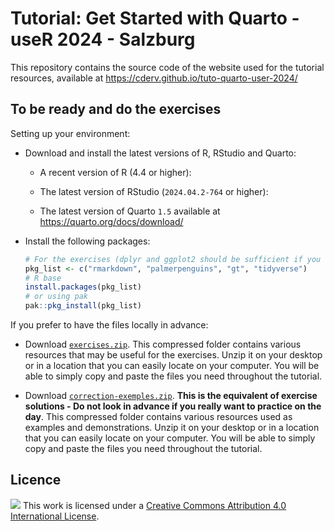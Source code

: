 # Tutorial: Get Started with Quarto - useR 2024 - Salzburg


This repository contains the source code of the website used for the
tutorial resources, available at
https://cderv.github.io/tuto-quarto-user-2024/

## To be ready and do the exercises

Setting up your environment:

- Download and install the latest versions of R, RStudio and Quarto:

  - A recent version of R (4.4 or higher):

  - The latest version of RStudio (`2024.04.2-764` or higher):

  - The latest version of Quarto `1.5` available at
    <https://quarto.org/docs/download/>

- Install the following packages:

  ``` r
  # For the exercises (dplyr and ggplot2 should be sufficient if you don't want the entire tidyverse)
  pkg_list <- c("rmarkdown", "palmerpenguins", "gt", "tidyverse") 
  # R base
  install.packages(pkg_list)
  # or using pak
  pak::pkg_install(pkg_list)
  ```

If you prefer to have the files locally in advance:

- Download [`exercises.zip`](exercises.zip). This compressed folder
  contains various resources that may be useful for the exercises. Unzip
  it on your desktop or in a location that you can easily locate on your
  computer. You will be able to simply copy and paste the files you need
  throughout the tutorial.

- Download [`correction-exemples.zip`](correction-exemples.zip). **This
  is the equivalent of exercise solutions - Do not look in advance if
  you really want to practice on the day**. This compressed folder
  contains various resources used as examples and demonstrations. Unzip
  it on your desktop or in a location that you can easily locate on your
  computer. You will be able to simply copy and paste the files you need
  throughout the tutorial.

## Licence

![](https://i.creativecommons.org/l/by/4.0/88x31.png) This work is
licensed under a [Creative Commons Attribution 4.0 International
License](https://creativecommons.org/licenses/by/4.0/).
